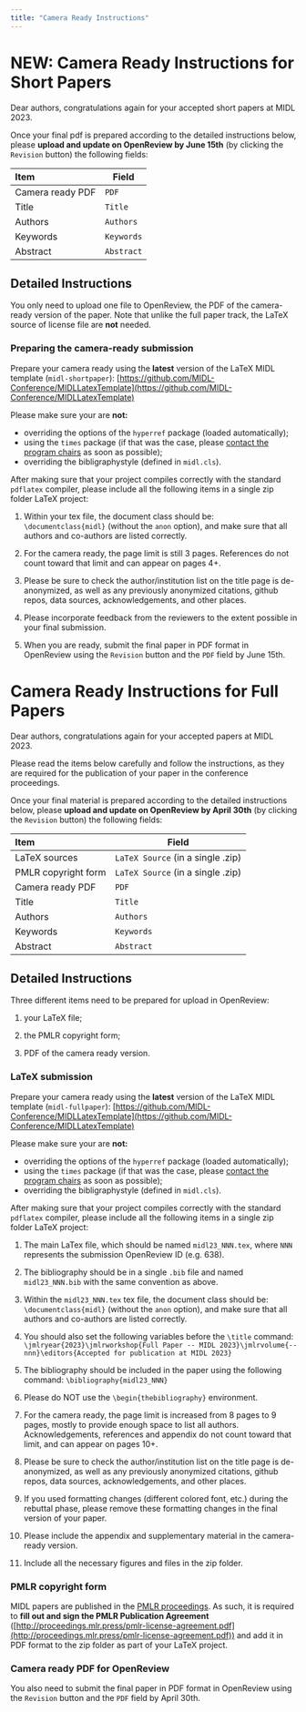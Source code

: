 ```yaml
---
title: "Camera Ready Instructions"
---
```


# NEW: Camera Ready Instructions for Short Papers 

Dear authors, congratulations again for your accepted short papers at MIDL 2023.

Once your final pdf is prepared according to the detailed instructions below, please **upload and update on OpenReview by June 15th** (by clicking the `Revision` button) the following fields:

<center>

| Item | Field |
|:------|-------|
| Camera ready PDF | `PDF` |
| Title | `Title` |
| Authors | `Authors` |
| Keywords | `Keywords` |
| Abstract | `Abstract` |

</center>


## Detailed Instructions

You only need to upload one file to OpenReview, the PDF of the camera-ready version of the paper. Note that unlike the full paper track, the LaTeX source of license file are **not** needed.


### Preparing the camera-ready submission
Prepare your camera ready using the **latest** version of the LaTeX MIDL template (`midl-shortpaper`):  [https://github.com/MIDL-Conference/MIDLLatexTemplate](https://github.com/MIDL-Conference/MIDLLatexTemplate)

Please make sure your are **not:**

- overriding the options of the `hyperref` package (loaded automatically);
- using the `times` package (if that was the case, please [contact the program chairs](mailto:pc@2023.midl.io) as soon as possible);
- overriding the bibligraphystyle (defined in `midl.cls`).

After making sure that your project compiles correctly with the standard `pdflatex` compiler, please include all the following items in a single zip folder LaTeX project:

1. Within your tex file, the document class should be: `\documentclass{midl}` (without the `anon` option), and make sure that all authors and co-authors are listed correctly.

1. For the camera ready, the page limit is still 3 pages. References do not count toward that limit and can appear on pages 4+.

1. Please be sure to check the author/institution list on the title page is de-anonymized, as well as any previously anonymized citations, github repos, data sources, acknowledgements, and other places.

1. Please incorporate feedback from the reviewers to the extent possible in your final submission.

1. When you are ready, submit the final paper in PDF format in OpenReview using the `Revision` button and the `PDF` field by June 15th.

# Camera Ready Instructions for Full Papers 

Dear authors, congratulations again for your accepted papers at MIDL 2023.

Please read the items below carefully and follow the instructions, as they are required for the publication of your paper in the conference proceedings.

Once your final material is prepared according to the detailed instructions below, please **upload and update on OpenReview by April 30th** (by clicking the `Revision` button) the following fields:

<center>

| Item | Field |
|:------|-------|
| LaTeX sources | `LaTeX Source` (in a single .zip) |
| PMLR copyright form | `LaTeX Source` (in a single .zip) |
| Camera ready PDF | `PDF` |
| Title | `Title` |
| Authors | `Authors` |
| Keywords | `Keywords` |
| Abstract | `Abstract` |

</center>


## Detailed Instructions

Three different items need to be prepared for upload in OpenReview:

1. your LaTeX file;

1. the PMLR copyright form;

1. PDF of the camera ready version.


### LaTeX submission
Prepare your camera ready using the **latest** version of the LaTeX MIDL template (`midl-fullpaper`):  [https://github.com/MIDL-Conference/MIDLLatexTemplate](https://github.com/MIDL-Conference/MIDLLatexTemplate)

Please make sure your are **not:**

- overriding the options of the `hyperref` package (loaded automatically);
- using the `times` package (if that was the case, please [contact the program chairs](mailto:pc@2023.midl.io) as soon as possible);
- overriding the bibligraphystyle (defined in `midl.cls`).

After making sure that your project compiles correctly with the standard `pdflatex` compiler, please include all the following items in a single zip folder LaTeX project:

1. The main LaTex file, which should be named `midl23_NNN.tex`, where `NNN` represents the submission OpenReview ID (e.g. 638).

1. The bibliography should be in a single `.bib` file and named `midl23_NNN.bib` with the same convention as above.

1. Within the `midl23_NNN.tex` tex file, the document class should be: `\documentclass{midl}` (without the `anon` option), and make sure that all authors and co-authors are listed correctly.

1. You should also set the following variables before the `\title` command: `\jmlryear{2023}\jmlrworkshop{Full Paper -- MIDL 2023}\jmlrvolume{-- nnn}\editors{Accepted for publication at MIDL 2023}`

1. The bibliography should be included in the paper using the following command: `\bibliography{midl23_NNN}`

1. Please do NOT use the `\begin{thebibliography}` environment.

1. For the camera ready, the page limit is increased from 8 pages to 9 pages, mostly to provide enough space to list all authors. Acknowledgements, references and appendix do not count toward that limit, and can appear on pages 10+.

1. Please be sure to check the author/institution list on the title page is de-anonymized, as well as any previously anonymized citations, github repos, data sources, acknowledgements, and other places.

1. If you used formatting changes (different colored font, etc.) during the rebuttal phase, please remove these formatting changes in the final version of your paper.

1. Please include the appendix and supplementary material in the camera-ready version.

1. Include all the necessary figures and files in the zip folder.


### PMLR copyright form
MIDL papers are published in the [PMLR proceedings](https://proceedings.mlr.press/). As such, it is required to **fill out and sign the PMLR Publication Agreement** ([http://proceedings.mlr.press/pmlr-license-agreement.pdf](http://proceedings.mlr.press/pmlr-license-agreement.pdf)) and add it in PDF format to the zip folder as part of your LaTeX project.


### Camera ready PDF for OpenReview

You also need to submit the final paper in PDF format in OpenReview using the `Revision` button and the `PDF` field by April 30th.
